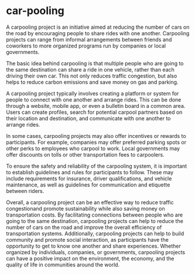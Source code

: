 # car-pooling

A carpooling project is an initiative aimed at reducing the number of cars on the road by encouraging people to share rides with one another. Carpooling projects can range from informal arrangements between friends and coworkers to more organized programs run by companies or local governments.

The basic idea behind carpooling is that multiple people who are going to the same destination can share a ride in one vehicle, rather than each driving their own car. This not only reduces traffic congestion, but also helps to reduce carbon emissions and save money on gas and parking.

A carpooling project typically involves creating a platform or system for people to connect with one another and arrange rides. This can be done through a website, mobile app, or even a bulletin board in a common area. Users can create profiles, search for potential carpool partners based on their location and destination, and communicate with one another to arrange rides.

In some cases, carpooling projects may also offer incentives or rewards to participants. For example, companies may offer preferred parking spots or other perks to employees who carpool to work. Local governments may offer discounts on tolls or other transportation fees to carpoolers.

To ensure the safety and reliability of the carpooling system, it is important to establish guidelines and rules for participants to follow. These may include requirements for insurance, driver qualifications, and vehicle maintenance, as well as guidelines for communication and etiquette between riders.

Overall, a carpooling project can be an effective way to reduce traffic congestionand promote sustainability while also saving money on transportation costs. By facilitating connections between people who are going to the same destination, carpooling projects can help to reduce the number of cars on the road and improve the overall efficiency of transportation systems. Additionally, carpooling projects can help to build community and promote social interaction, as participants have the opportunity to get to know one another and share experiences. Whether organized by individuals, companies, or governments, carpooling projects can have a positive impact on the environment, the economy, and the quality of life in communities around the world.
